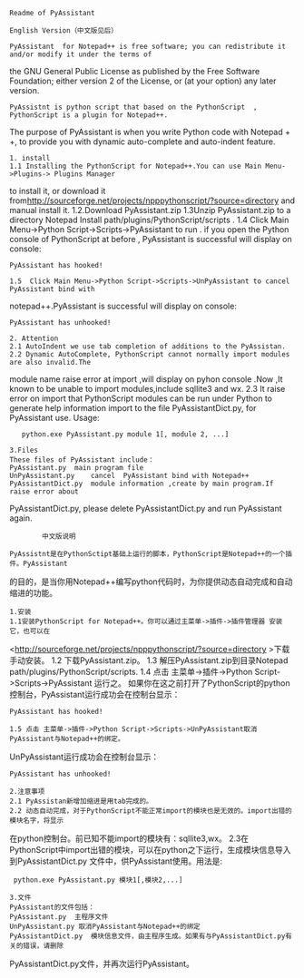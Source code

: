 	Readme of PyAssistant
	
	English Version（中文版见后）
	
	PyAssistant  for Notepad++ is free software; you can redistribute it and/or modify it under the terms of 
the GNU General Public License as published by the Free Software Foundation; either version 2 of the 
License, or (at your option) any later version.
 
	PyAssistnt is python script that based on the PythonScript  , PythonScript is a plugin for Notepad++. 
The purpose of PyAssistant  is  when you write Python code with Notepad + +, to provide you with 
dynamic auto-complete and auto-indent feature.
 
	1. install
	1.1 Installing the PythonScript for Notepad++.You can use Main Menu->Plugins-> Plugins Manager 
to install it, or download  it from<http://sourceforge.net/projects/npppythonscript/?source=directory>
and manual install it.
	1.2.Download PyAssistant.zip 
	1.3Unzip PyAssistant.zip to a directory Notepad Install path/plugins/PythonScript/scripts .
	1.4 Click Main Menu->Python Script->Scripts->PyAssistant to run .
	if you open the Python console of PythonScript at before  , PyAssistant is successful will display on 
console:

	PyAssistant has hooked!
	
	1.5  Click Main Menu->Python Script->Scripts->UnPyAssistant to cancel  PyAssistant bind with 
notepad++.PyAssistant is successful will display  on console:

	PyAssistant has unhooked!
	
	2. Attention
	2.1 AutoIndent we use tab completion of additions to the PyAssistan.
	2.2 Dynamic AutoComplete, PythonScript cannot normally import modules are also invalid.The 
module name raise  error at import ,will display on pyhon console .Now ,It known to be unable to import 
modules,include sqllite3 and wx.
	2.3 It raise error on import  that PythonScript modules can be run under Python to generate help 
information import to the  file PyAssistantDict.py, for PyAssistant use. Usage:
	
       python.exe PyAssistant.py module 1[, module 2, ...]
	
	3.Files
	These files of PyAssistant include：
	PyAssistant.py	main program file
	UnPyAssistant.py	cancel  PyAssistant bind with Notepad++
	PyAssistantDict.py  module information ,create by main program.If raise error about 
PyAssistantDict.py, please delete PyAssistantDict.py and run PyAssistant again.

			中文版说明

	PyAssistnt是在PythonSctipt基础上运行的脚本，PythonScript是Notepad++的一个插件。PyAssistant
的目的，是当你用Notepad++编写python代码时，为你提供动态自动完成和自动缩进的功能。
	
	1.安装
	1.1安装PythonScript for Notepad++。你可以通过主菜单->插件->插件管理器 安装它，也可以在
<http://sourceforge.net/projects/npppythonscript/?source=directory >下载手动安装。
	1.2 下载PyAssistant.zip。
	1.3 解压PyAssistant.zip到目录Notepad path/plugins/PythonScript/scripts.
	1.4 点击 主菜单->插件->Python Script->Scripts->PyAssistant 运行之。
	如果你在这之前打开了PythonScript的python控制台，PyAssistant运行成功会在控制台显示：
	
    PyAssistant has hooked!
    
	1.5 点击 主菜单->插件->Python Script->Scripts->UnPyAssistant取消PyAssistant与Notepad++的绑定。
UnPyAssistant运行成功会在控制台显示：

    PyAssistant has unhooked!
    
    2.注意事项
    2.1 PyAssistan新增加缩进是用tab完成的。
    2.2 动态自动完成，对于PythonScript不能正常import的模块也是无效的。import出错的模块名字，将显示
 在python控制台。前已知不能import的模块有：sqllite3,wx。
   2.3在PythonScript中import出错的模块，可以在python之下运行，生成模块信息导入到PyAssistantDict.py
文件中，供PyAssistant使用。用法是:

     python.exe PyAssistant.py 模块1[,模块2,...]
	
	3.文件
	PyAssistant的文件包括：
	PyAssistant.py	主程序文件
	UnPyAssistant.py 取消PyAssistant与Notepad++的绑定
	PyAssistantDict.py  模块信息文件，由主程序生成。如果有与PyAssistantDict.py有关的错误，请删除
PyAssistantDict.py文件，并再次运行PyAssistant。
   
